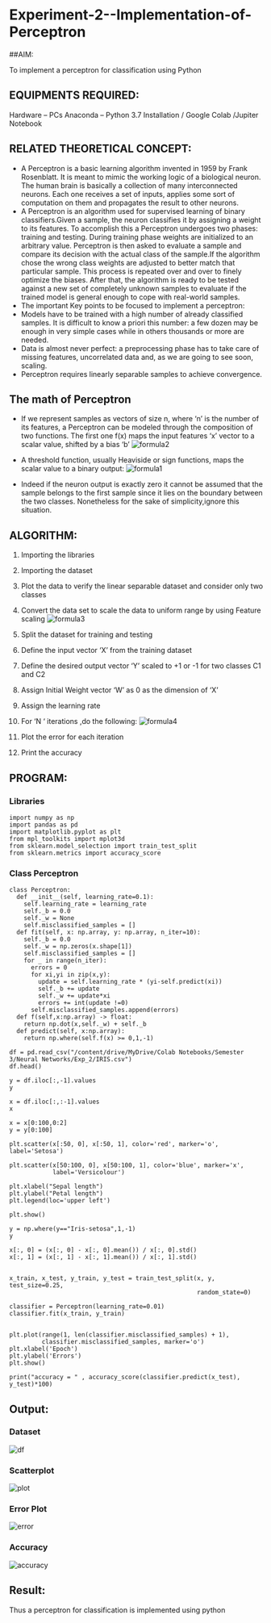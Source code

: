 # Experiment-2--Implementation-of-Perceptron
##AIM:

To implement a perceptron for classification using Python

## EQUIPMENTS REQUIRED:
Hardware – PCs
Anaconda – Python 3.7 Installation / Google Colab /Jupiter Notebook

## RELATED THEORETICAL CONCEPT:
* A Perceptron is a basic learning algorithm invented in 1959 by Frank Rosenblatt. It is meant to mimic the working logic of a biological neuron. The human brain is basically a collection of many interconnected neurons. Each one receives a set of inputs, applies some sort of computation on them and propagates the result to other neurons.
* A Perceptron is an algorithm used for supervised learning of binary classifiers.Given a sample, the neuron classifies it by assigning a weight to its features. To accomplish this a Perceptron undergoes two phases: training and testing. During training phase weights are initialized to an arbitrary value. Perceptron is then asked to evaluate a sample and compare its decision with the actual class of the sample.If the algorithm chose the wrong class weights are adjusted to better match that particular sample. This process is repeated over and over to finely optimize the biases. After that, the algorithm is ready to be tested against a new set of completely unknown samples to evaluate if the trained model is general enough to cope with real-world samples.
* The important Key points to be focused to implement a perceptron:
* Models have to be trained with a high number of already classified samples. It is difficult to know a priori this number: a few dozen may be enough in very simple cases while in others thousands or more are needed.
* Data is almost never perfect: a preprocessing phase has to take care of missing features, uncorrelated data and, as we are going to see soon, scaling.
* Perceptron requires linearly separable samples to achieve convergence.

## The math of Perceptron
* If we represent samples as vectors of size n, where ‘n’ is the number of its features, a Perceptron can be modeled through the composition of two functions. The first one 
f(x) maps the input features  ‘x’  vector to a scalar value, shifted by a bias ‘b’
![formula2](https://user-images.githubusercontent.com/93427208/229996763-131971c3-e302-45c8-aef6-f5d4a544e5a0.png)

* A threshold function, usually Heaviside or sign functions, maps the scalar value to a binary output:
 ![formula1](https://user-images.githubusercontent.com/93427208/229996776-f7f2abff-b57c-4848-8d48-f0836655197c.png)
* Indeed if the neuron output is exactly zero it cannot be assumed that the sample belongs to the first sample since it lies on the boundary between the two classes. Nonetheless for the sake of simplicity,ignore this situation.


## ALGORITHM:
1. Importing the libraries
2. Importing the dataset
3. Plot the data to verify the linear separable dataset and consider only two classes
4. Convert the data set to scale the data to uniform range by using Feature scaling
![formula3](https://user-images.githubusercontent.com/93427208/229996912-34ff2bbf-7dcb-45ed-aa2b-13e473f2709e.png)

5. Split the dataset for training and testing
6. Define the input vector ‘X’ from the training dataset
7. Define the desired output vector ‘Y’ scaled to +1 or -1 for two classes C1 and C2
8. Assign Initial Weight vector ‘W’ as 0 as the dimension of ‘X’
9. Assign the learning rate
10. For ‘N ‘ iterations ,do the following:
        ![formula4](https://user-images.githubusercontent.com/93427208/229997015-fd5ec7a8-3788-461b-aae9-2858d1042bc7.png)

11. Plot the error for each iteration 
12. Print the accuracy

## PROGRAM:
### Libraries
```
import numpy as np 
import pandas as pd 
import matplotlib.pyplot as plt 
from mpl_toolkits import mplot3d
from sklearn.model_selection import train_test_split 
from sklearn.metrics import accuracy_score
```
### Class Perceptron
```
class Perceptron:
  def __init__(self, learning_rate=0.1):
    self.learning_rate = learning_rate
    self._b = 0.0
    self._w = None
    self.misclassified_samples = []
  def fit(self, x: np.array, y: np.array, n_iter=10):
    self._b = 0.0
    self._w = np.zeros(x.shape[1])
    self.misclassified_samples = []
    for _ in range(n_iter):
      errors = 0
      for xi,yi in zip(x,y):
        update = self.learning_rate * (yi-self.predict(xi))
        self._b += update
        self._w += update*xi
        errors += int(update !=0)
      self.misclassified_samples.append(errors)
  def f(self,x:np.array) -> float:
    return np.dot(x,self._w) + self._b
  def predict(self, x:np.array):
    return np.where(self.f(x) >= 0,1,-1) 
```
```
df = pd.read_csv("/content/drive/MyDrive/Colab Notebooks/Semester 3/Neural Networks/Exp_2/IRIS.csv")
df.head()

y = df.iloc[:,-1].values
y

x = df.iloc[:,:-1].values
x

x = x[0:100,0:2]
y = y[0:100]

plt.scatter(x[:50, 0], x[:50, 1], color='red', marker='o', label='Setosa')

plt.scatter(x[50:100, 0], x[50:100, 1], color='blue', marker='x',
            label='Versicolour')

plt.xlabel("Sepal length")
plt.ylabel("Petal length")
plt.legend(loc='upper left')

plt.show()

y = np.where(y=="Iris-setosa",1,-1)
y

x[:, 0] = (x[:, 0] - x[:, 0].mean()) / x[:, 0].std()
x[:, 1] = (x[:, 1] - x[:, 1].mean()) / x[:, 1].std()


x_train, x_test, y_train, y_test = train_test_split(x, y, test_size=0.25,
                                                    random_state=0)

classifier = Perceptron(learning_rate=0.01)
classifier.fit(x_train, y_train)


plt.plot(range(1, len(classifier.misclassified_samples) + 1),
         classifier.misclassified_samples, marker='o')
plt.xlabel('Epoch')
plt.ylabel('Errors')
plt.show()

print("accuracy = " , accuracy_score(classifier.predict(x_test), y_test)*100)
```
## Output:
### Dataset
![df](https://user-images.githubusercontent.com/93427208/229997451-5afd2705-7c12-40bd-ace0-ba38b06eac8a.png)

### Scatterplot
![plot](https://user-images.githubusercontent.com/93427208/229997487-2a5172e0-ea9e-4d1d-9c8b-cb2b16b87ded.png)

### Error Plot
![error](https://user-images.githubusercontent.com/93427208/229997531-701f6366-a110-415c-814e-0ed425eb4253.png)

### Accuracy
![accuracy](https://user-images.githubusercontent.com/93427208/229997571-147e8a06-5c81-4edc-8236-ecfd4e56ebc6.png)

## Result:
Thus a perceptron for classification is implemented using python




